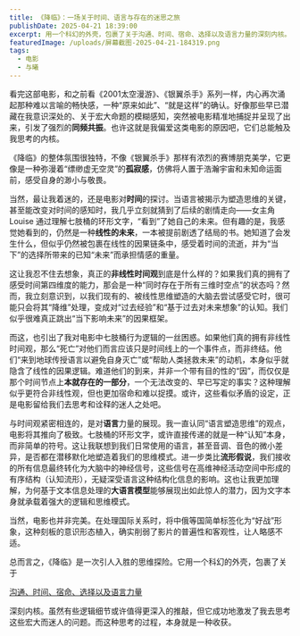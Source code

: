 ```yaml
---
title: 《降临》：一场关于时间、语言与存在的迷思之旅
publishDate: 2025-04-21 18:39:00
excerpt: 用一个科幻的外壳，包裹了关于沟通、时间、宿命、选择以及语言力量的深刻内核。
featuredImage: /uploads/屏幕截图-2025-04-21-184319.png
tags:
  - 电影
  - 与曦
---
```

看完这部电影，和之前看《2001太空漫游》、《银翼杀手》系列一样，内心再次涌起那种难以言喻的畅快感，一种“原来如此”、“就是这样”的确认。好像那些早已潜藏在我意识深处的、关于宏大命题的模糊感知，突然被电影精准地捕捉并呈现了出来，引发了强烈的**同频共振**。也许这就是我偏爱这类电影的原因吧，它们总能触及我思考的内核。

《降临》的整体氛围很独特，不像《银翼杀手》那样有浓烈的赛博朋克美学，它更像是一种弥漫着“缥缈虚无空灵”的**孤寂感**，仿佛将人置于浩瀚宇宙和未知命运面前，感受自身的渺小与敬畏。

当然，最让我着迷的，还是电影对**时间**的探讨。当语言被揭示为塑造思维的关键，甚至能改变对时间的感知时，我几乎立刻就猜到了后续的剧情走向——女主角 Louise 通过理解七肢桶的环形文字，“看到”了她自己的未来。但有趣的是，我感觉她看到的，仍然是一种**线性的未来**，一本被提前剧透了结局的书。她知道了会发生什么，但似乎仍然被包裹在线性的因果链条中，感受着时间的流逝，并为“当下”的选择所带来的已知“未来”而承担情感的重量。

这让我忍不住去想象，真正的**非线性时间观**到底是什么样的？如果我们真的拥有了感受时间第四维度的能力，那会是一种“同时存在于所有三维时空点”的状态吗？然而，我立刻意识到，以我们现有的、被线性思维塑造的大脑去尝试感受它时，很可能只会将其“降维”处理，变成对“过去经验”和“基于过去对未来想象”的认知。我们似乎很难真正跳出“当下影响未来”的因果框架。

而这，也引出了我对电影中七肢桶行为逻辑的一丝困惑。如果他们真的拥有非线性时间观，那么“死亡”对他们而言应该只是时间线上的一个事件点，而非终结。他们“来到地球传授语言以避免自身灭亡”或“帮助人类拯救未来”的动机，本身似乎就隐含了线性的因果逻辑。难道他们的到来，并非一个带有目的性的“因”，而仅仅是那个时间节点上**本就存在的一部分**，一个无法改变的、早已写定的事实？这种理解似乎更符合非线性观，但也更加宿命和难以捉摸。或许，这些看似矛盾的设定，正是电影留给我们去思考和诠释的迷人之处吧。

与时间观紧密相连的，是对**语言**力量的展现。我一直认同“语言塑造思维”的观点，电影将其推向了极致。七肢桶的环形文字，或许直接传递的就是一种“认知”本身，而非简单的符号。这让我联想到我们日常使用的语言，甚至音调、音色的微小差异，是否都在潜移默化地塑造着我们的思维模式。进一步类比**流形假说**，我们接收的所有信息最终转化为大脑中的神经信号，这些信号在高维神经活动空间中形成的有序结构（认知流形），无疑深受语言这种结构化信息的影响。这也让我更加理解，为何基于文本信息处理的**大语言模型**能够展现出如此惊人的潜力，因为文字本身就承载着强大的逻辑和思维模式。

当然，电影也并非完美。在处理国际关系时，将中俄等国简单标签化为“好战”形象，这种刻板的意识形态植入，确实削弱了影片的普遍性和客观性，让人略感不适。

总而言之，《降临》是一次引人入胜的思维探险。它用一个科幻的外壳，包裹了关于

<u>沟通、时间、宿命、选择以及语言力量</u>

深刻内核。虽然有些逻辑细节或许值得更深入的推敲，但它成功地激发了我去思考这些宏大而迷人的问题。而这种思考的过程，本身就是一种收获。
